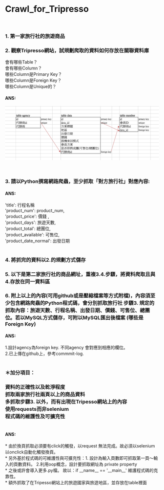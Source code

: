 # Crawl_for_Tripresso
</br>
<h3>1. 第一家旅行社的旅遊商品</br></h3>

<h3>2. 觀察Tripresso網站，試規劃爬取的資料如何存放在關聯資料庫</br></h3>
會有哪些Table？</br>
會有哪些Column？</br>
哪些Column是Primary Key？</br>
哪些Column是Foreign Key？</br>
哪些Column是Unique的？</br>
<h4>ANS:</br></h4>

![GitHub Logo](https://github.com/ekils/Crawel_for_Tripresso/blob/master/%E8%9E%A2%E5%B9%95%E5%BF%AB%E7%85%A7%202018-09-02%20%E4%B8%8A%E5%8D%8812.56.01.png)

</br>
<h3>3. 請以Python撰寫網路爬蟲，至少抓取「對方旅行社」對應內容:</br></h3>
<h4>ANS:</br></h4>
    'title': 行程名稱</br>
    'product_num': product_num,</br>
    'product_price': 價錢 ,</br>
    'product_days': 旅遊天數,</br>
    'product_total': 總團位,</br>
    'product_available': 可售位,</br>
    'product_date_normal': 出發日期 </br>

</br>
<h3>4. 將抓完的資料以2.的規劃方式儲存</br></h3>
<h3>5. 以下是第二家旅行社的商品網址，重複3.4.步驟，將資料爬取且與4.存放在同一資料區</br></h3>
<h3>6. 附上以上的內容(可用github或是壓縮檔案等方式附檔)，內容須至少包含網路爬蟲的Python程式碼，會分別抓取旅行社 步驟3. 規定的抓取內容：旅遊天數、行程名稱、出發日期、價錢、可售位、總團位。若以MySQL方式儲存，可附以MySQL匯出後檔案 (哪些是Foreign Key)</br></h3>
<h4>ANS:</br></h4>
1.設計agency為foreign key. 不同agency 會對應到相應的欄位。</br>
2.已上傳在github上，參考commmit-log.</br>

</br>
<h3>＊加分項目：</br><h3>
資料的正確性以及乾淨程度</br>
抓取兩家旅行社兩頁以上的商品資料 </br>
多抓取步驟3. 以外，而有出現在Tripesso網站上的內容</br>
使用requests而非selenium</br>
程式碼的維護性及可擴充性</br>
</br>
<h4>ANS:</br></h4>
* 由於換頁抓取必須要有click的觸發，以request 無法完成。故必須以selenium 以onclick自動化觸發換頁。</br>
* 另外基於程式碼的可維護性與可擴充性：1. 設計為輸入頁數即可抓取第一頁～輸入的頁數資料。  2.利用oop概念，設計要抓取網址為 private property </br>
* 之後或許會導入更多.py檔。 故以：if __name__ == '__main__' 維護程式碼的克靠性。<br>
* 額外抓取了在Tripesso網站上的旅遊國家與旅遊地區，並存放在table裡面








